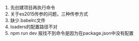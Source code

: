 1. 先创建项目再执行命令
2. 关于es2015传参的问题，三种传参方式
3. 缺少.babelrc文件
4. loaders的配置路径不对
5. npm run dev 报找不到命令是因为在package.json中没有配置